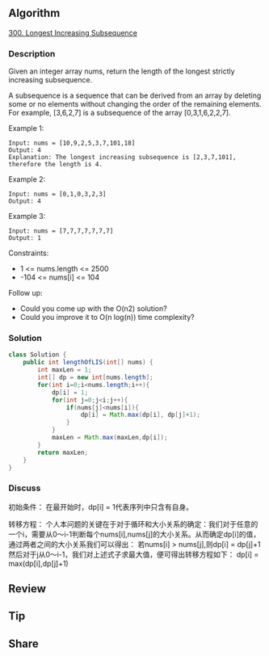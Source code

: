 ## Algorithm

[300. Longest Increasing Subsequence](https://leetcode.com/problems/longest-increasing-subsequence/)

### Description

Given an integer array nums, return the length of the longest strictly increasing subsequence.

A subsequence is a sequence that can be derived from an array by deleting some or no elements without changing the order of the remaining elements. For example, [3,6,2,7] is a subsequence of the array [0,3,1,6,2,2,7].


Example 1:

```
Input: nums = [10,9,2,5,3,7,101,18]
Output: 4
Explanation: The longest increasing subsequence is [2,3,7,101], therefore the length is 4.
```


Example 2:

```
Input: nums = [0,1,0,3,2,3]
Output: 4
```


Example 3:

```
Input: nums = [7,7,7,7,7,7,7]
Output: 1
```

Constraints:

- 1 <= nums.length <= 2500
- -104 <= nums[i] <= 104


Follow up:

- Could you come up with the O(n2) solution?
- Could you improve it to O(n log(n)) time complexity?

### Solution

```java
class Solution {
    public int lengthOfLIS(int[] nums) {
        int maxLen = 1;
        int[] dp = new int[nums.length];
        for(int i=0;i<nums.length;i++){
            dp[i] = 1;
            for(int j=0;j<i;j++){
                if(nums[j]<nums[i]){
                    dp[i] = Math.max(dp[i], dp[j]+1);
                }
            }
            maxLen = Math.max(maxLen,dp[i]);
        }
        return maxLen;
    }
}
```

### Discuss

初始条件：
在最开始时，dp[i] = 1代表序列中只含有自身。

转移方程：
个人本问题的关键在于对于循环和大小关系的确定：我们对于任意的一个i，需要从0～i-1判断每个nums[i],nums[j]的大小关系。从而确定dp[i]的值，通过两者之间的大小关系我们可以得出：
若nums[i] > nums[j],则dp[i] = dp[j]+1
然后对于j从0～i-1，我们对上述式子求最大值，便可得出转移方程如下：
dp[i] = max(dp[i],dp[j]+1)


## Review


## Tip


## Share
